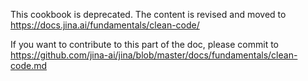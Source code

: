 <!-- START doctoc generated TOC please keep comment here to allow auto update -->
<!-- DON'T EDIT THIS SECTION, INSTEAD RE-RUN doctoc TO UPDATE -->



<!-- END doctoc generated TOC please keep comment here to allow auto update -->

This cookbook is deprecated. The content is revised and moved to https://docs.jina.ai/fundamentals/clean-code/ 

If you want to contribute to this part of the doc, please commit to https://github.com/jina-ai/jina/blob/master/docs/fundamentals/clean-code.md 
